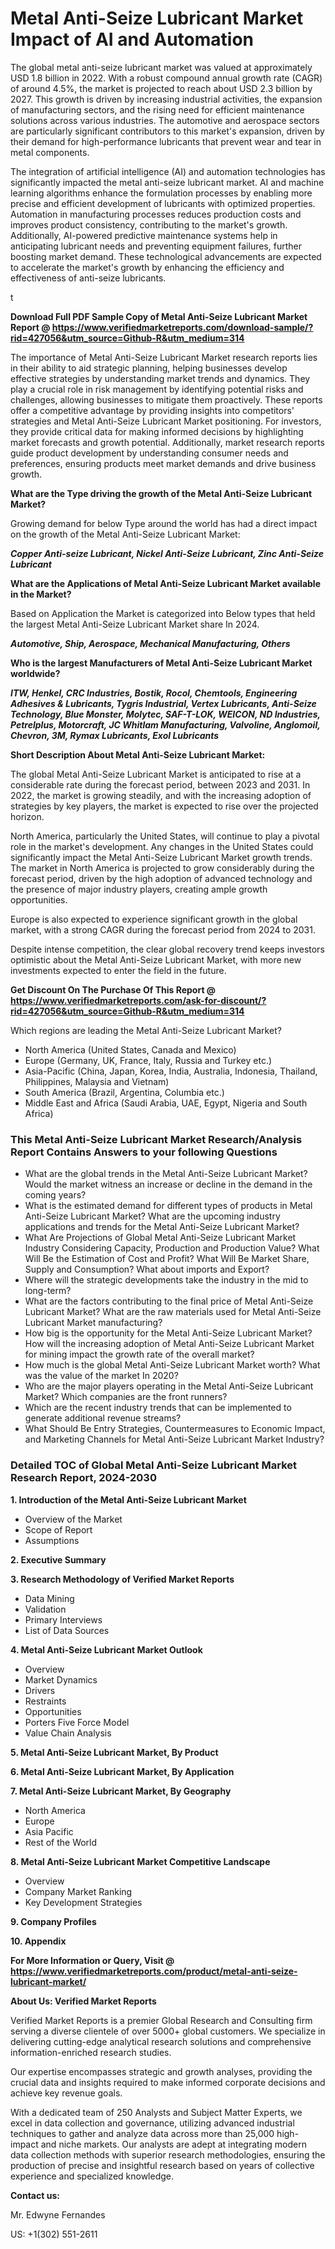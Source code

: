 <meta name="title" content="Global Metal Anti-Seize Lubricant Market Impact of AI and Automation"><meta name="description" content="The global metal anti-seize lubricant market was valued at approximately USD 1.8 billion in 2022. With a robust compound annual growth rate (CAGR) of around 4.5%, the "><meta name="title" content="Metal Anti-Seize Lubricant Market Size, Share, Scope, Trends, Growth, Opportunities, Analysis, Forecast"><h1>Metal Anti-Seize Lubricant Market Impact of AI and Automation</h1><p>The global metal anti-seize lubricant market was valued at approximately USD 1.8 billion in 2022. With a robust compound annual growth rate (CAGR) of around 4.5%, the market is projected to reach about USD 2.3 billion by 2027. This growth is driven by increasing industrial activities, the expansion of manufacturing sectors, and the rising need for efficient maintenance solutions across various industries. The automotive and aerospace sectors are particularly significant contributors to this market's expansion, driven by their demand for high-performance lubricants that prevent wear and tear in metal components.</p><p>The integration of artificial intelligence (AI) and automation technologies has significantly impacted the metal anti-seize lubricant market. AI and machine learning algorithms enhance the formulation processes by enabling more precise and efficient development of lubricants with optimized properties. Automation in manufacturing processes reduces production costs and improves product consistency, contributing to the market's growth. Additionally, AI-powered predictive maintenance systems help in anticipating lubricant needs and preventing equipment failures, further boosting market demand. These technological advancements are expected to accelerate the market's growth by enhancing the efficiency and effectiveness of anti-seize lubricants.</p>t</p><p id="" class=""><strong>Download Full PDF Sample Copy of Metal Anti-Seize Lubricant Market Report @ <a href="https://www.verifiedmarketreports.com/download-sample/?rid=427056&utm_source=Github-R&utm_medium=314" target="_blank">https://www.verifiedmarketreports.com/download-sample/?rid=427056&utm_source=Github-R&utm_medium=314</a></strong></p><p>The importance of&nbsp;Metal Anti-Seize Lubricant Market research reports lies in their ability to aid strategic planning, helping businesses develop effective strategies by understanding market trends and dynamics. They play a crucial role in risk management by identifying potential risks and challenges, allowing businesses to mitigate them proactively. These reports offer a competitive advantage by providing insights into competitors' strategies and Metal Anti-Seize Lubricant Market positioning. For investors, they provide critical data for making informed decisions by highlighting market forecasts and growth potential. Additionally, market research reports guide product development by understanding consumer needs and preferences, ensuring products meet market demands and drive business growth.</p><p><strong>What are the&nbsp;Type driving the growth of the Metal Anti-Seize Lubricant Market?</strong></p><p id="" class="">Growing demand for below Type around the world has had a direct impact on the growth of the Metal Anti-Seize Lubricant Market:</p><em><strong>Copper Anti-seize Lubricant, Nickel Anti-Seize Lubricant, Zinc Anti-Seize Lubricant</strong></em></p><strong>What are the&nbsp;Applications&nbsp;of Metal Anti-Seize Lubricant Market available in the Market?</strong></p><p id="" class="">Based on Application the Market is categorized into Below types that held the largest Metal Anti-Seize Lubricant Market share In 2024.</p><em><strong>Automotive, Ship, Aerospace, Mechanical Manufacturing, Others</strong></em></p><strong>Who is the largest Manufacturers of Metal Anti-Seize Lubricant Market worldwide?</strong></p><p><em><strong>ITW, Henkel, CRC Industries, Bostik, Rocol, Chemtools, Engineering Adhesives & Lubricants, Tygris Industrial, Vertex Lubricants, Anti-Seize Technology, Blue Monster, Molytec, SAF-T-LOK, WEICON, ND Industries, Petrelplus, Motorcraft, JC Whitlam Manufacturing, Valvoline, Anglomoil, Chevron, 3M, Rymax Lubricants, Exol Lubricants</strong></em></p><p id="" class=""><strong>Short Description About Metal Anti-Seize Lubricant Market:</strong></p><p>The global Metal Anti-Seize Lubricant Market is anticipated to rise at a considerable rate during the forecast period, between 2023 and 2031. In 2022, the market is growing steadily, and with the increasing adoption of strategies by key players, the market is expected to rise over the projected horizon.</p><p>North America, particularly the United States, will continue to play a pivotal role in the market's development. Any changes in the United States could significantly impact the Metal Anti-Seize Lubricant Market growth trends. The market in North America is projected to grow considerably during the forecast period, driven by the high adoption of advanced technology and the presence of major industry players, creating ample growth opportunities.</p><p>Europe is also expected to experience significant growth in the global market, with a strong CAGR during the forecast period from 2024 to 2031.</p><p>Despite intense competition, the clear global recovery trend keeps investors optimistic about the Metal Anti-Seize Lubricant Market, with more new investments expected to enter the field in the future.</p><p id="" class=""><strong>Get Discount On The Purchase Of This Report @ <a href="https://www.verifiedmarketreports.com/ask-for-discount/?rid=427056&utm_source=Github-R&utm_medium=314" target="_blank">https://www.verifiedmarketreports.com/ask-for-discount/?rid=427056&utm_source=Github-R&utm_medium=314</a></strong></p>Which regions are leading the Metal Anti-Seize Lubricant Market?</p><ul><li>North America (United States, Canada and Mexico)</li><li>Europe (Germany, UK, France, Italy, Russia and Turkey etc.)</li><li>Asia-Pacific (China, Japan, Korea, India, Australia, Indonesia, Thailand, Philippines, Malaysia and Vietnam)</li><li>South America (Brazil, Argentina, Columbia etc.)</li><li>Middle East and Africa (Saudi Arabia, UAE, Egypt, Nigeria and South Africa)</li></ul><h3 id="" class="">This Metal Anti-Seize Lubricant Market Research/Analysis Report Contains Answers to your following Questions</h3><ul><li>What are the global trends in the Metal Anti-Seize Lubricant Market? Would the market witness an increase or decline in the demand in the coming years?</li><li>What is the estimated demand for different types of products in Metal Anti-Seize Lubricant Market? What are the upcoming industry applications and trends for the Metal Anti-Seize Lubricant Market?</li><li>What Are Projections of Global Metal Anti-Seize Lubricant Market Industry Considering Capacity, Production and Production Value? What Will Be the Estimation of Cost and Profit? What Will Be Market Share, Supply and Consumption? What about imports and Export?</li><li>Where will the strategic developments take the industry in the mid to long-term?</li><li>What are the factors contributing to the final price of Metal Anti-Seize Lubricant Market? What are the raw materials used for Metal Anti-Seize Lubricant Market manufacturing?</li><li>How big is the opportunity for the Metal Anti-Seize Lubricant Market? How will the increasing adoption of Metal Anti-Seize Lubricant Market for mining impact the growth rate of the overall market?</li><li>How much is the global Metal Anti-Seize Lubricant Market worth? What was the value of the market In 2020?</li><li>Who are the major players operating in the Metal Anti-Seize Lubricant Market? Which companies are the front runners?</li><li>Which are the recent industry trends that can be implemented to generate additional revenue streams?</li><li>What Should Be Entry Strategies, Countermeasures to Economic Impact, and Marketing Channels for Metal Anti-Seize Lubricant Market Industry?</li></ul><h3 id="" class="">Detailed TOC of Global Metal Anti-Seize Lubricant Market Research Report, 2024-2030</h3><p id="" class=""><strong>1. Introduction of the Metal Anti-Seize Lubricant Market</strong></p><ul><li>Overview of the Market</li><li>Scope of Report</li><li>Assumptions</li></ul><p id="" class=""><strong>2. Executive Summary</strong></p><p id="" class=""><strong>3. Research Methodology of Verified Market Reports</strong></p><ul><li>Data Mining</li><li>Validation</li><li>Primary Interviews</li><li>List of Data Sources</li></ul><p id="" class=""><strong>4. Metal Anti-Seize Lubricant Market Outlook</strong></p><ul><li>Overview</li><li>Market Dynamics</li><li>Drivers</li><li>Restraints</li><li>Opportunities</li><li>Porters Five Force Model</li><li>Value Chain Analysis</li></ul><p id="" class=""><strong>5. Metal Anti-Seize Lubricant Market, By Product</strong></p><p id="" class=""><strong>6. Metal Anti-Seize Lubricant Market, By Application</strong></p><p id="" class=""><strong>7. Metal Anti-Seize Lubricant Market, By Geography</strong></p><ul><li>North America</li><li>Europe</li><li>Asia Pacific</li><li>Rest of the World</li></ul><p id="" class=""><strong>8. Metal Anti-Seize Lubricant Market Competitive Landscape</strong></p><ul><li>Overview</li><li>Company Market Ranking</li><li>Key Development Strategies</li></ul><p id="" class=""><strong>9. Company Profiles</strong></p><p id="" class=""><strong>10. Appendix</strong></p><p id="" class=""><strong>For More Information or Query, Visit @ <a href="https://www.verifiedmarketreports.com/product/metal-anti-seize-lubricant-market/" target="_blank">https://www.verifiedmarketreports.com/product/metal-anti-seize-lubricant-market/</a></strong></p><p id="" class=""><strong>About Us: Verified Market Reports</strong></p><p id="" class="">Verified Market Reports is a premier Global Research and Consulting firm serving a diverse clientele of over 5000+ global customers. We specialize in delivering cutting-edge analytical research solutions and comprehensive information-enriched research studies.</p><p id="" class="">Our expertise encompasses strategic and growth analyses, providing the crucial data and insights required to make informed corporate decisions and achieve key revenue goals.</p><p id="" class="">With a dedicated team of 250 Analysts and Subject Matter Experts, we excel in data collection and governance, utilizing advanced industrial techniques to gather and analyze data across more than 25,000 high-impact and niche markets. Our analysts are adept at integrating modern data collection methods with superior research methodologies, ensuring the production of precise and insightful research based on years of collective experience and specialized knowledge.</p><p id="" class=""><strong>Contact us:</strong></p><p id="" class="">Mr. Edwyne Fernandes</p><p id="" class="">US: +1(302) 551-2611</p>